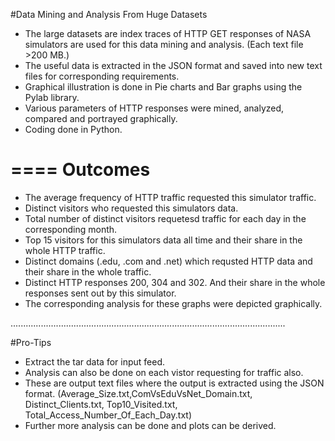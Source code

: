 #Data Mining and Analysis From Huge Datasets

- The large datasets are index traces of HTTP GET responses of NASA simulators are used for this data mining and analysis. (Each text file >200 MB.)
- The useful data is extracted in the JSON format and saved into new text files for corresponding requirements.
- Graphical illustration is done in Pie charts and Bar graphs using the Pylab library.
- Various parameters of HTTP responses were mined, analyzed, compared and portrayed graphically.
- Coding done in Python.


====
Outcomes
====

- The average frequency of HTTP traffic requested this simulator traffic.
- Distinct visitors who requested this simulators data.
- Total number of distinct visitors requetesd traffic for each day in the corresponding month.
- Top 15 visitors for this simulators data all time and their share in the whole HTTP traffic.
- Distinct domains (.edu, .com and .net) which requsted HTTP data and their share in the whole traffic.
- Distinct HTTP responses 200, 304 and 302. And their share in the whole responses sent out by this simulator.
- The corresponding analysis for these graphs were depicted graphically.


.............................................................................................................

#Pro-Tips

- Extract the tar data for input feed.
- Analysis can also be done on each vistor requesting for traffic also.
- These are output text files where the output is extracted using the JSON format. (Average_Size.txt,ComVsEduVsNet_Domain.txt,  Distinct_Clients.txt, Top10_Visited.txt, Total_Access_Number_Of_Each_Day.txt)
- Further more analysis can be done and plots can be derived.

